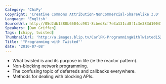 ```yaml
---
Category: 'ChiPy'
Copyright: 'Creative Commons Attribution-NonCommercial-ShareAlike 3.0'
Language: 'English'
SourceUrl: http://05d2db1380b6504cc981-8cbed8cf7e3a131cd8f1c3e383d10041.r93.cf2.rackcdn.com/chipy/574_programming-with-twisted.flv
Speakers: [Dan Griffen]
Tags: [chipy, twisted]
ThumbnailUrl: 'http://a.images.blip.tv/CarlFK-ProgrammingWithTwisted152.png'
Title: '"Programming with Twisted"'
date: '2010-07-08'
---
```

  * What twisted is and its purpose in life (ie the reactor pattern).
  * Non-blocking network programming.
  * The confusing topic of deferreds and callbacks everywhere.
  * Methods for dealing with blocking APIs.

